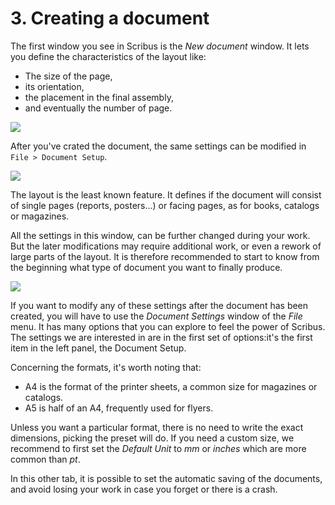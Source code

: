 # 3. Creating a document

The first window you see in Scribus is the _New document_ window. It lets you define the characteristics of the layout like:

- The size of the page,
- its orientation,
- the placement in the final assembly,
- and eventually the number of page.

![](new-document-fr.png)

After you've crated the document, the same settings can be modified in `File > Document Setup`.

![](settings-document-fr.png)

The layout is the least known feature. It defines if the document will consist of single pages (reports, posters...) or facing pages, as for books, catalogs or magazines.

All the settings in this window, can be further changed during your work. But the later modifications may require additional work, or even a rework of large parts of the layout. It is therefore recommended to start to know from the beginning what type of document you want to finally produce.

![](settings-automatic-save-fr.png)

If you want to modify any of these settings after the document has been created, you will have to use the _Document Settings_ window of the _File_ menu. It has many options that you can explore to feel the power of Scribus. The settings we are interested in are in the first set of options:it's the first item in the left panel, the Document Setup.

Concerning the formats, it's worth noting that:

- A4 is the format of the printer sheets, a common size for magazines or catalogs.
- A5 is half of an A4, frequently used for flyers.

Unless you want a particular format, there is no need to write the exact dimensions, picking the preset will do. If you need a custom size, we recommend to first set the _Default Unit_ to _mm_ or _inches_ which are more common than _pt_.

In this other tab, it is possible to set the automatic saving of the documents, and avoid losing your work in case you forget or there is a crash.
